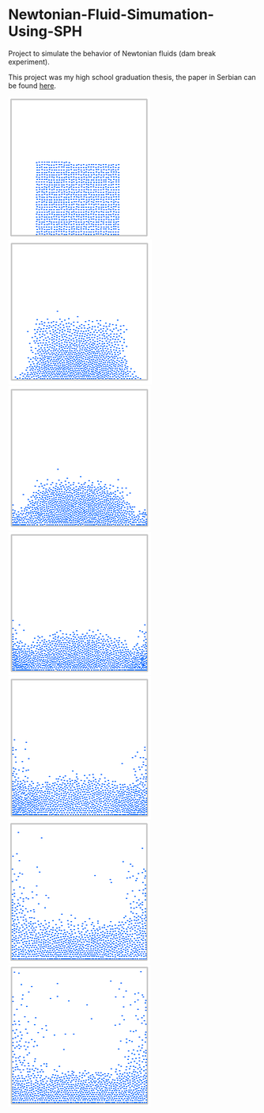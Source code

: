 # Newtonian-Fluid-Simumation-Using-SPH

Project to simulate the behavior of Newtonian fluids (dam break experiment).

This project was my high school graduation thesis, the paper in Serbian can be found [here](https://www.mg.edu.rs/uploads/files/dokumenta/najbolji-maturski/daniil-grbic.pdf).

![](Screens/0.PNG)
![](Screens/1.PNG)
![](Screens/2.PNG)
![](Screens/3.PNG)
![](Screens/4.PNG)
![](Screens/5.PNG)
![](Screens/6.PNG)
